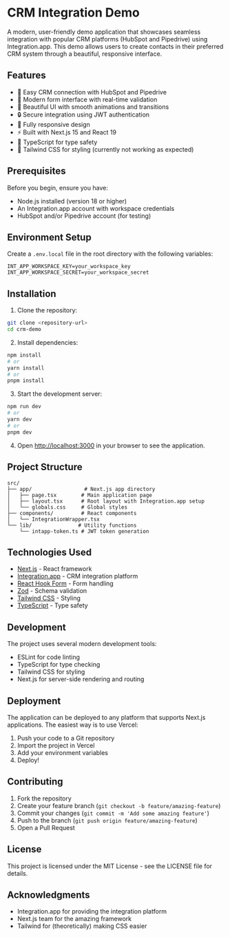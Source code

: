 # CRM Integration Demo

A modern, user-friendly demo application that showcases seamless integration with popular CRM platforms (HubSpot and Pipedrive) using Integration.app. This demo allows users to create contacts in their preferred CRM system through a beautiful, responsive interface.

## Features

- 🔌 Easy CRM connection with HubSpot and Pipedrive
- 📝 Modern form interface with real-time validation
- 🎨 Beautiful UI with smooth animations and transitions
- 🔒 Secure integration using JWT authentication
- 📱 Fully responsive design
- ⚡ Built with Next.js 15 and React 19
- 🎯 TypeScript for type safety
- 🎨 Tailwind CSS for styling (currently not working as expected)

## Prerequisites

Before you begin, ensure you have:

- Node.js installed (version 18 or higher)
- An Integration.app account with workspace credentials
- HubSpot and/or Pipedrive account (for testing)

## Environment Setup

Create a `.env.local` file in the root directory with the following variables:

```env
INT_APP_WORKSPACE_KEY=your_workspace_key
INT_APP_WORKSPACE_SECRET=your_workspace_secret
```

## Installation

1. Clone the repository:
```bash
git clone <repository-url>
cd crm-demo
```

2. Install dependencies:
```bash
npm install
# or
yarn install
# or
pnpm install
```

3. Start the development server:
```bash
npm run dev
# or
yarn dev
# or
pnpm dev
```

4. Open [http://localhost:3000](http://localhost:3000) in your browser to see the application.

## Project Structure

```
src/
├── app/                 # Next.js app directory
│   ├── page.tsx        # Main application page
│   ├── layout.tsx      # Root layout with Integration.app setup
│   └── globals.css     # Global styles
├── components/         # React components
│   └── IntegrationWrapper.tsx
└── lib/               # Utility functions
    └── intapp-token.ts # JWT token generation
```

## Technologies Used

- [Next.js](https://nextjs.org/) - React framework
- [Integration.app](https://integration.app/) - CRM integration platform
- [React Hook Form](https://react-hook-form.com/) - Form handling
- [Zod](https://zod.dev/) - Schema validation
- [Tailwind CSS](https://tailwindcss.com/) - Styling
- [TypeScript](https://www.typescriptlang.org/) - Type safety

## Development

The project uses several modern development tools:

- ESLint for code linting
- TypeScript for type checking
- Tailwind CSS for styling
- Next.js for server-side rendering and routing

## Deployment

The application can be deployed to any platform that supports Next.js applications. The easiest way is to use Vercel:

1. Push your code to a Git repository
2. Import the project in Vercel
3. Add your environment variables
4. Deploy!

## Contributing

1. Fork the repository
2. Create your feature branch (`git checkout -b feature/amazing-feature`)
3. Commit your changes (`git commit -m 'Add some amazing feature'`)
4. Push to the branch (`git push origin feature/amazing-feature`)
5. Open a Pull Request

## License

This project is licensed under the MIT License - see the LICENSE file for details.

## Acknowledgments

- Integration.app for providing the integration platform
- Next.js team for the amazing framework
- Tailwind for (theoretically) making CSS easier
